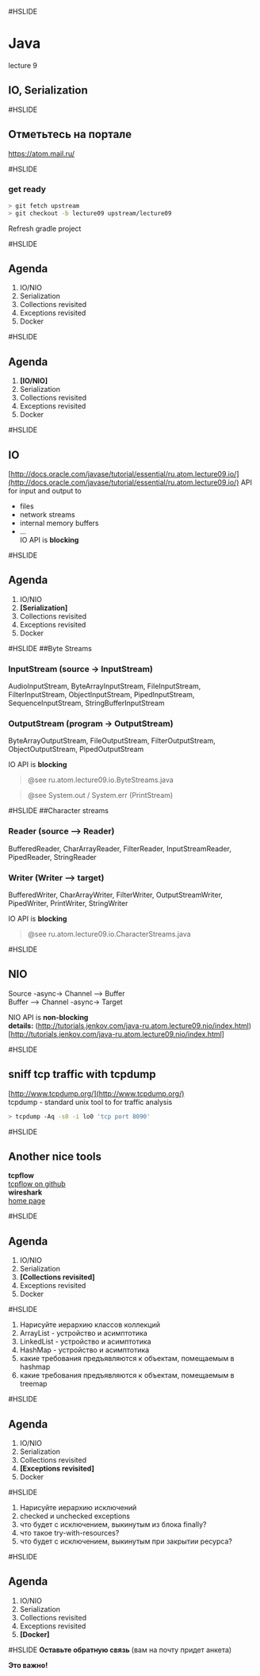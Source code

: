 #HSLIDE
# Java
lecture 9
## IO, Serialization

#HSLIDE
## Отметьтесь на портале
https://atom.mail.ru/

#HSLIDE
### get ready
```bash
> git fetch upstream
> git checkout -b lecture09 upstream/lecture09
```
Refresh gradle project


#HSLIDE
## Agenda
1. IO/NIO
1. Serialization
1. Collections revisited
1. Exceptions revisited
1. Docker


#HSLIDE
## Agenda
1. **[IO/NIO]**
1. Serialization
1. Collections revisited
1. Exceptions revisited
1. Docker


#HSLIDE
## IO
[http://docs.oracle.com/javase/tutorial/essential/ru.atom.lecture09.io/](http://docs.oracle.com/javase/tutorial/essential/ru.atom.lecture09.io/)
API for input and output to
- files
- network streams
- internal memory buffers
- ...  
IO API is **blocking**


#HSLIDE
## Agenda
1. IO/NIO
1. **[Serialization]**
1. Collections revisited
1. Exceptions revisited
1. Docker

#HSLIDE
##Byte Streams
### InputStream (source -> InputStream)  
AudioInputStream, ByteArrayInputStream, FileInputStream, FilterInputStream, ObjectInputStream, PipedInputStream, SequenceInputStream, StringBufferInputStream
### OutputStream (program -> OutputStream)  
ByteArrayOutputStream, FileOutputStream, FilterOutputStream, ObjectOutputStream, PipedOutputStream
  
IO API is **blocking**
> @see ru.atom.lecture09.io.ByteStreams.java
  
> @see System.out / System.err (PrintStream)

#HSLIDE
##Character streams
### Reader (source --> Reader)  
BufferedReader, CharArrayReader, FilterReader, InputStreamReader, PipedReader, StringReader
### Writer (Writer --> target)  
BufferedWriter, CharArrayWriter, FilterWriter, OutputStreamWriter, PipedWriter, PrintWriter, StringWriter
  
IO API is **blocking**
> @see ru.atom.lecture09.io.CharacterStreams.java

#HSLIDE
## NIO
Source -async-> Channel --> Buffer  
Buffer --> Channel -async-> Target  
  
NIO API is **non-blocking**  
**details:** (http://tutorials.jenkov.com/java-ru.atom.lecture09.nio/index.html)[http://tutorials.jenkov.com/java-ru.atom.lecture09.nio/index.html]

#HSLIDE
## sniff tcp traffic with tcpdump
[http://www.tcpdump.org/](http://www.tcpdump.org/)  
tcpdump - standard unix tool to for traffic analysis
```bash
> tcpdump -Aq -s0 -i lo0 'tcp port 8090'
```

#HSLIDE
## Another nice tools
**tcpflow**  
[tcpflow on github](https://github.com/simsong/tcpflow)  
**wireshark**  
[home page](https://www.wireshark.org/)


#HSLIDE
## Agenda
1. IO/NIO
1. Serialization
1. **[Collections revisited]**
1. Exceptions revisited
1. Docker

#HSLIDE
1. Нарисуйте иерархию классов коллекций
2. ArrayList - устройство и асимптотика
3. LinkedList - устройство и асимптотика
4. HashMap - устройство и асимптотика
5. какие требования предъявляются к объектам, помещаемым в hashmap
6. какие требования предъявляются к объектам, помещаемым в treemap

#HSLIDE
## Agenda
1. IO/NIO
1. Serialization
1. Collections revisited
1. **[Exceptions revisited]**
1. Docker

#HSLIDE
1. Нарисуйте иерархию исключений
2. checked и unchecked exceptions
3. что будет с исключением, выкинутым из блока finally?
4. что такое try-with-resources?
5. что будет с исключением, выкинутым при закрытии ресурса?

#HSLIDE
## Agenda
1. IO/NIO
1. Serialization
1. Collections revisited
1. Exceptions revisited
1. **[Docker]**

#HSLIDE
**Оставьте обратную связь**
(вам на почту придет анкета)  

**Это важно!**
